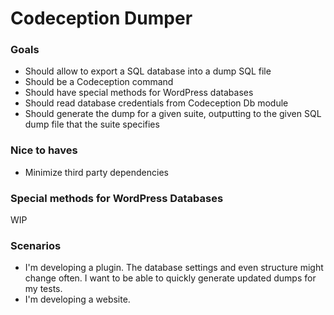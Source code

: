 # Codeception Dumper

### Goals
- Should allow to export a SQL database into a dump SQL file
- Should be a Codeception command
- Should have special methods for WordPress databases
- Should read database credentials from Codeception Db module
- Should generate the dump for a given suite, outputting to the given SQL dump file that the suite specifies

### Nice to haves
- Minimize third party dependencies

### Special methods for WordPress Databases
WIP

### Scenarios
- I'm developing a plugin. The database settings and even structure might change often. I want to be able to quickly generate updated dumps for my tests.
- I'm developing a website.
